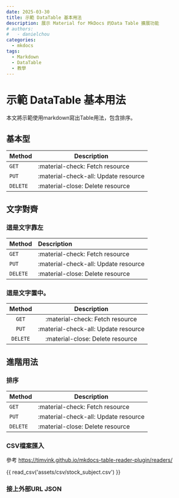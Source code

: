 ```yaml
---
date: 2025-03-30
title: 示範 DataTable 基本用法
description: 展示 Material for MkDocs 的Data Table 擴展功能
# authors:
#   - danielchou
categories:
  - mkdocs
tags:
  - Markdown
  - DataTable
  - 教學
---
```



# 示範 DataTable 基本用法

本文將示範使用markdown寫出Table用法，包含排序。

<!-- more -->

## 基本型

| Method      | Description                          |
| ----------- | ------------------------------------ |
| `GET`       | :material-check:     Fetch resource  |
| `PUT`       | :material-check-all: Update resource |
| `DELETE`    | :material-close:     Delete resource |

## 文字對齊

### 這是文字靠左

| Method      | Description                          |
| :---------- | :----------------------------------- |
| `GET`       | :material-check:     Fetch resource  |
| `PUT`       | :material-check-all: Update resource |
| `DELETE`    | :material-close:     Delete resource |

### 這是文字置中。

| Method      | Description                          |
| :---------: | :----------------------------------: |
| `GET`       | :material-check:     Fetch resource  |
| `PUT`       | :material-check-all: Update resource |
| `DELETE`    | :material-close:     Delete resource |


## 進階用法

### 排序

| Method      | Description                          |
| ----------- | ------------------------------------ |
| `GET`       | :material-check:     Fetch resource  |
| `PUT`       | :material-check-all: Update resource |
| `DELETE`    | :material-close:     Delete resource |

### CSV檔案匯入

參考 https://timvink.github.io/mkdocs-table-reader-plugin/readers/

{{ read_csv('assets/csv/stock_subject.csv') }}


### 接上外部URL JSON

<div id="data-table"></div>

<script>
async function fetchDataAndRenderTable() {
  try {
    const response = await fetch('https://beow.us/static/currStockMarket.json');
    const data = await response.json();
    
    // 创建表格
    let tableHTML = '<table>';
    
    // 添加表头
    tableHTML += '<thead><tr>';
    Object.keys(data[0]).forEach(key => {
      tableHTML += `<th>${key}</th>`;
    });
    tableHTML += '</tr></thead>';
    
    // 添加表格内容
    tableHTML += '<tbody>';
    data.forEach(item => {
      tableHTML += '<tr>';
      Object.values(item).forEach(value => {
        tableHTML += `<td>${value}</td>`;
      });
      tableHTML += '</tr>';
    });
    tableHTML += '</tbody></table>';
    
    document.getElementById('data-table').innerHTML = tableHTML;
  } catch (error) {
    console.error('获取数据时出错:', error);
    document.getElementById('data-table').innerHTML = '加载数据时出错';
  }
}

document.addEventListener('DOMContentLoaded', fetchDataAndRenderTable);
</script>
